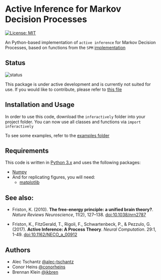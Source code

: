 # Active Inference for Markov Decision Processes 

[![License: MIT](https://img.shields.io/badge/License-MIT-yellow.svg)](https://opensource.org/licenses/MIT)

An Python-based implementation of `active inference` for Markov Decision Processes,
based on functions from the `SPM` [implementation](https://www.fil.ion.ucl.ac.uk/spm/doc/)

## Status

![status](https://img.shields.io/badge/status-development-orange)

This package is under active development and is currently not suited for use. If you would like to contribute, please refer to [this file](CONTRIBUTING.md)

## Installation and Usage

In order to use this code, download the `inferactively` folder into your project
folder. You can now use all classes and functions via `import inferactively`

To see some examples, refer to the [examples folder](examples/)

## Requirements  <a name="requirements"/>

This code is written in [Python 3.x](https://www.python.org) and uses 
the following packages:

* [Numpy](http://numpy.scipy.org/)
* And for replicating figures, you will need:
    + [matplotlib](https://matplotlib.org)

## See also:

* Friston, K. (2010). **The free-energy principle: a unified brain theory?**.
*Nature Reviews Neuroscience*, 11(2), 127–138.
[doi:10.1038/nrn2787](https://doi.org/10.1038/nrn2787)

* Friston, K., FitzGerald, T., Rigoli, F., Schwartenbeck, P., & Pezzulo, G. (2017).
**Active Inference: A Process Theory**. *Neural Computation*. 29:1, 1-49.
[doi:10.1162/NECO_a_00912](https://doi.org/10.1162/NECO_a_00912)


## Authors

- Alec Tschantz [@alec-tschantz](https://github.com/alec-tschantz)
- Conor Heins [@conorheins](https://github.com/conorheins)
- Brennan Klein [@jkbren](https://github.com/jkbren)
